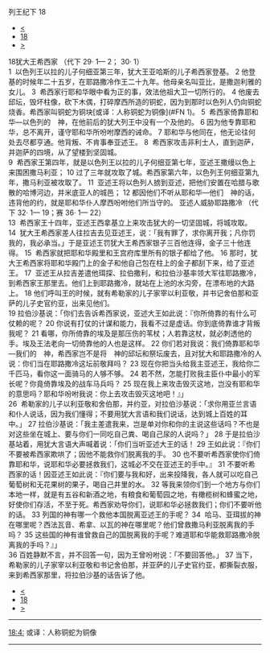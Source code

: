 ﻿





 列王纪下 18




* [<](bible/2KI17.md)
* [18](bible/2KI.md)
* [>](bible/2KI19.md)



 
18犹大王希西家 （代下
29·
1—
2；
30·
1）  
1  以色列王以拉的儿子何细亚第三年，犹大王亚哈斯的儿子希西家登基。 
2 他登基的时候年二十五岁，在耶路撒冷作王二十九年。他母亲名叫亚比，是撒迦利雅的女儿。 
3  希西家行耶和华眼中看为正的事，效法他祖大卫一切所行的。 
4 他废去邱坛，毁坏柱像，砍下木偶，打碎摩西所造的铜蛇，因为到那时以色列人仍向铜蛇烧香。希西家叫铜蛇为铜块[或译：人称铜蛇为铜像](#FN
1)。 
5  希西家倚靠耶和华—以色列的　神，在他前后的犹大列王中没有一个及他的。 
6 因为他专靠耶和华，总不离开，谨守耶和华所吩咐摩西的诫命。 
7 耶和华与他同在，他无论往何处去尽都亨通。他背叛、不肯事奉亚述王。 
8  希西家攻击非利士人，直到迦萨，并迦萨的四境，从了望楼到坚固城。  
9  希西家王第四年，就是以色列王以拉的儿子何细亚第七年，亚述王撒缦以色上来围困撒马利亚； 
10 过了三年就攻取了城。希西家第六年，以色列王何细亚第九年，撒马利亚被攻取了。 
11  亚述王将以色列人掳到亚述，把他们安置在哈腊与歌散的哈博河边，并米底亚人的城邑； 
12 都因他们不听从耶和华—他们　神的话，违背他的约，就是耶和华仆人摩西吩咐他们所当守的。 亚述人威胁耶路撒冷 （代下
32·
1—
19；赛
36·
1—
22）  
13  希西家王十四年，亚述王西拿基立上来攻击犹大的一切坚固城，将城攻取。 
14  犹大王希西家差人往拉吉去见亚述王，说：「我有罪了，求你离开我；凡你罚我的，我必承当。」于是亚述王罚犹大王希西家银子三百他连得，金子三十他连得。 
15  希西家就把耶和华殿里和王宫府库里所有的银子都给了他。 
16 那时，犹大王希西家将耶和华殿门上的金子和他自己包在柱上的金子都刮下来，给了亚述王。 
17  亚述王从拉吉差遣他珥探、拉伯撒利，和拉伯沙基率领大军往耶路撒冷，到希西家王那里去。他们上到耶路撒冷，就站在上池的水沟旁，在漂布地的大路上。 
18 他们呼叫王的时候，就有希勒家的儿子家宰以利亚敬，并书记舍伯那和亚萨的儿子史官约亚，出来见他们。  
19 拉伯沙基说：「你们去告诉希西家说，亚述大王如此说：『你所倚靠的有什么可仗赖的呢？ 
20 你说有打仗的计谋和能力，我看不过是虚话。你到底倚靠谁才背叛我呢？ 
21 看哪，你所倚靠的埃及是那压伤的苇杖；人若靠这杖，就必刺透他的手。埃及王法老向一切倚靠他的人也是这样。 
22 你们若对我说：我们倚靠耶和华—我们的　神，希西家岂不是将　神的邱坛和祭坛废去，且对犹大和耶路撒冷的人说：你们当在耶路撒冷这坛前敬拜吗？ 
23 现在你把当头给我主亚述王，我给你二千匹马，看你这一面骑马的人够不够。 
24 若不然，怎能打败我主臣仆中最小的军长呢？你竟倚靠埃及的战车马兵吗？ 
25 现在我上来攻击毁灭这地，岂没有耶和华的意思吗？耶和华吩咐我说：你上去攻击毁灭这地吧！』」  
26  希勒家的儿子以利亚敬和舍伯那，并约亚，对拉伯沙基说：「求你用亚兰言语和仆人说话，因为我们懂得；不要用犹大言语和我们说话，达到城上百姓的耳中。」 
27 拉伯沙基说：「我主差遣我来，岂是单对你和你的主说这些话吗？不也是对这些坐在城上、要与你们一同吃自己粪、喝自己尿的人说吗？」 
28 于是拉伯沙基站着，用犹大言语大声喊着说：「你们当听亚述大王的话！ 
29 王如此说：『你们不要被希西家欺哄了；因他不能救你们脱离我的手。 
30 也不要听希西家使你们倚靠耶和华，说耶和华必要拯救我们，这城必不交在亚述王的手中。』 
31 不要听希西家的话！因亚述王如此说：『你们要与我和好，出来投降我，各人就可以吃自己葡萄树和无花果树的果子，喝自己井里的水。 
32 等我来领你们到一个地方与你们本地一样，就是有五谷和新酒之地，有粮食和葡萄园之地，有橄榄树和蜂蜜之地，好使你们存活，不至于死。希西家劝导你们，说耶和华必拯救我们；你们不要听他的话。 
33 列国的神有哪一个救他本国脱离亚述王的手呢？ 
34  哈马、亚珥拔的神在哪里呢？西法瓦音、希拿、以瓦的神在哪里呢？他们曾救撒马利亚脱离我的手吗？ 
35 这些国的神有谁曾救自己的国脱离我的手呢？难道耶和华能救耶路撒冷脱离我的手吗？』」  
36 百姓静默不言，并不回答一句，因为王曾吩咐说：「不要回答他。」 
37 当下，希勒家的儿子家宰以利亚敬和书记舍伯那，并亚萨的儿子史官约亚，都撕裂衣服，来到希西家那里，将拉伯沙基的话告诉了他。 
* [<](bible/2KI17.md)
* [18](bible/2KI.md)
* [>](bible/2KI19.md)





---


[18:4:](#V4)
或译：人称铜蛇为铜像




---









